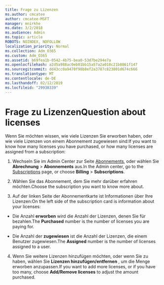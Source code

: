 ```yaml
---
title: Frage zu Lizenzen
ms.author: cmcatee
author: cmcatee-MSFT
manager: mnirkhe
ms.date: 3/2/2018
ms.audience: Admin
ms.topic: article
ROBOTS: NOINDEX, NOFOLLOW
localization_priority: Normal
ms.collection: Adm_O365
ms.custom: Adm_O365
ms.assetid: b69fea1b-0542-4b75-bea0-53d7be294e7a
ms.openlocfilehash: a2d5a988ac0eb01bb15a57a2a018c21b8861f147
ms.sourcegitcommit: dd43cc0a9470f98b8ef2a3787c823801d674c666
ms.translationtype: MT
ms.contentlocale: de-DE
ms.lasthandoff: 02/12/2019
ms.locfileid: "29938339"
---
```

# <a name="question-about-licenses"></a><span data-ttu-id="212ef-102">Frage zu Lizenzen</span><span class="sxs-lookup"><span data-stu-id="212ef-102">Question about licenses</span></span>

<span data-ttu-id="212ef-103">Wenn Sie möchten wissen, wie viele Lizenzen Sie erworben haben, oder wie viele Lizenzen von einem Abonnement zugewiesen sind:</span><span class="sxs-lookup"><span data-stu-id="212ef-103">If you want to know how many licenses you have purchased, or how many licenses are assigned from a subscription:</span></span>
  
1. <span data-ttu-id="212ef-104">Wechseln Sie im Admin Center zur Seite [Abonnements](https://go.microsoft.com/fwlink/p/?linkid=842054), oder wählen Sie **Abrechnung** \> **Abonnements** aus.</span><span class="sxs-lookup"><span data-stu-id="212ef-104">In the Admin center, go to the [Subscriptions](https://go.microsoft.com/fwlink/p/?linkid=842054) page, or choose **Billing** \> **Subscriptions**.</span></span>
    
2. <span data-ttu-id="212ef-105">Wählen Sie das Abonnement, dem Sie mehr darüber erfahren möchten.</span><span class="sxs-lookup"><span data-stu-id="212ef-105">Choose the subscription you want to know more about.</span></span>
    
3. <span data-ttu-id="212ef-106">Auf der linken Seite der Abonnementkarte ist Informationen über Ihre Lizenzen:</span><span class="sxs-lookup"><span data-stu-id="212ef-106">On the left side of the subscription card is information about your licenses:</span></span>
    
  - <span data-ttu-id="212ef-107">Die Anzahl **erworben** wird die Anzahl der Lizenzen, denen Sie für bezahlen.</span><span class="sxs-lookup"><span data-stu-id="212ef-107">The **Purchased** number is the number of licenses you are paying for.</span></span> 
    
  - <span data-ttu-id="212ef-108">Die Anzahl der **zugewiesen** ist die Anzahl der Lizenzen, die einem Benutzer zugewiesen.</span><span class="sxs-lookup"><span data-stu-id="212ef-108">The **Assigned** number is the number of licenses assigned to a user.</span></span> 
    
4. <span data-ttu-id="212ef-109">Wenn Sie weitere Lizenzen hinzufügen möchten, oder wenn Sie zu haben, wählen Sie **Lizenzen hinzufügen/entfernen** , um die Menge erworben anzupassen.</span><span class="sxs-lookup"><span data-stu-id="212ef-109">If you want to add more licenses, or if you have too many, choose **Add/Remove licenses** to adjust the amount purchased.</span></span> 
    


